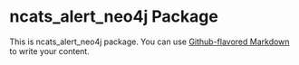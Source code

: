 # ncats_alert_neo4j Package

This is ncats_alert_neo4j package. You can use
[Github-flavored Markdown](https://guides.github.com/features/mastering-markdown/)
to write your content.